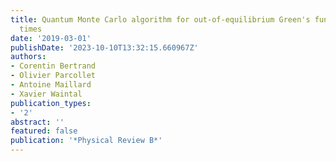 ```yaml
---
title: Quantum Monte Carlo algorithm for out-of-equilibrium Green's functions at long
  times
date: '2019-03-01'
publishDate: '2023-10-10T13:32:15.660967Z'
authors:
- Corentin Bertrand
- Olivier Parcollet
- Antoine Maillard
- Xavier Waintal
publication_types:
- '2'
abstract: ''
featured: false
publication: '*Physical Review B*'
---
```


